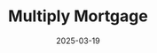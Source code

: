 ---  
layout: startup_page  
title: "Multiply Mortgage"  
id: "multiplymortgage.com"  
permalink: "/multiplymortgagemultiplymortgage.com03192025/"  
website: "https://www.multiplymortgage.com/"  
funding_round: "Series A"  
funding_amount: "$23.5M"  
investors: "Kleiner Perkins, Box Group, Mischief, Workshop, A*"  
about: "Multiply Mortgage is a fintech company offering lower-rate mortgages as an employee benefit, providing up to 0.75% interest rate discounts and expert guidance at zero cost to employers. Founded in 2022, Multiply aims to make homeownership more accessible by combining AI-native mortgage origination with expert advisors, eliminating the traditional tradeoffs in the mortgage industry."  
markets: "Fintech, Information Technology, Internet"  
hq: "Denver, Colorado, United States"  
founded_year: "2022"  
linkedin: "https://www.linkedin.com/company/withmultiply"  
twitter: "https://twitter.com/withmultiply"  
instagram: ""  
facebook: "https://www.facebook.com/withmultiply"  
crunchbase: "https://www.crunchbase.com/organization/multiply-a840"  
pitchbook: "https://pitchbook.com/profiles/company/504164-17"  

date_display: "19-Mar-2025"  
date: "2025-03-19"

# SEO Optimization  
meta_title: "Multiply Mortgage - Series A Funding ($23.5M)"  
meta_description: "Multiply Mortgage, Multiply Mortgage is a fintech company offering lower-rate mortgages as an employee benefit, providing up to 0.75% interest rate discounts and expert ..."  
meta_keywords: "Multiply Mortgage, Fintech, Information Technology, Internet, Series A funding"  
canonical_url: "https://startup.projectstartups.com/multiplymortgagemultiplymortgage.com03192025/"  
---
